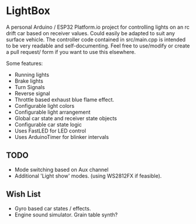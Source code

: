 # LightBox
A personal Arduino / ESP32 Platform.io project for controlling lights on an rc drift car based on receiver values. Could easily be adapted to suit any surface vehicle.
The controller code contained in src/main.cpp is intended to be very readable and self-documenting. Feel free to use/modify or create a pull request/ form if you want to use this elsewhere.

Some features: 

- Running lights
- Brake lights
- Turn Signals
- Reverse signal
- Throttle based exhaust blue flame effect. 
- Configurable light colors
- Configurable light arrangement
- Global car state and receiver state objects
- Configurable car state logic
- Uses FastLED for LED control
- Uses ArduinoTimer for blinker intervals


## TODO

- Mode switching based on Aux channel
- Additional 'Light show' modes. (using WS2812FX if feasible). 

## Wish List


- Gyro based car states / effects.
- Engine sound simulator. Grain table synth?
